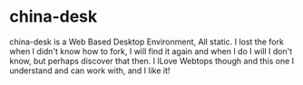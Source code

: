 # china-desk
china-desk is a Web Based Desktop Environment, All static. I lost the fork when I didn't know how to fork, I will find it again and when I do I will I don't know, but perhaps discover that then. I lLove Webtops though and this one I understand and can work with, and I like it!  
